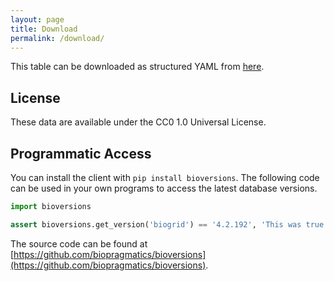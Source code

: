 ```yaml
---
layout: page
title: Download
permalink: /download/
---
```


This table can be downloaded as structured YAML from
[here](https://github.com/biopragmatics/bioversions/blob/main/docs/_data/versions.yml).

## License

These data are available under the CC0 1.0 Universal License.

## Programmatic Access

You can install the client with `pip install bioversions`. The following code
can be used in your own programs to access the latest database versions.

```python
import bioversions

assert bioversions.get_version('biogrid') == '4.2.192', 'This was true on Dec 5th, 2020!'
```

The source code can be found at
[https://github.com/biopragmatics/bioversions](https://github.com/biopragmatics/bioversions).
